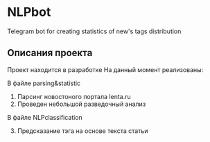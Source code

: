 # NLPbot
Telegram bot for creating statistics of new's tags distribution

## Описания проекта
Проект находится в разработке
На данный момент реализованы:

В файле parsing&statistic
1. Парсинг новостоного портала lenta.ru
2. Проведен небольшой разведочный анализ
   
В файле NLPclassification

3. Предсказание тэга на основе текста статьи
   
   
